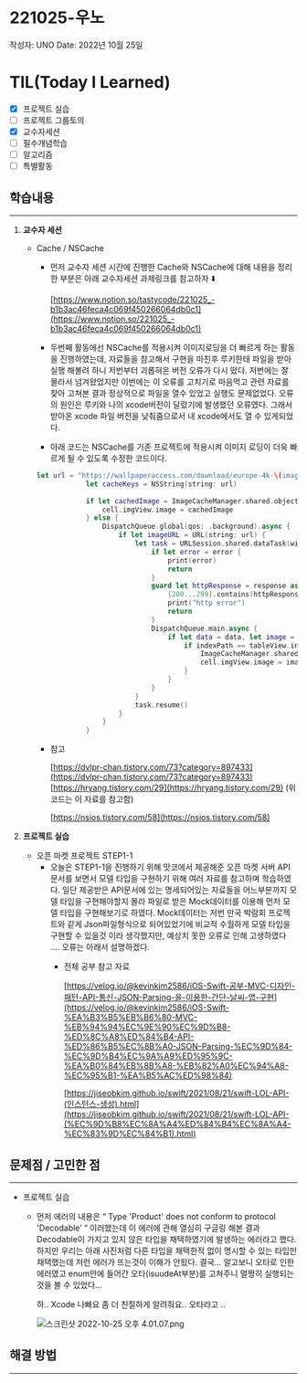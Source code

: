 # 221025-우노

작성자: UNO
Date: 2022년 10월 25일

# TIL(Today I Learned)

- [x]  프로젝트 실습
- [ ]  프로젝트 그룹토의
- [x]  교수자세션
- [ ]  필수개념학습
- [ ]  알고리즘
- [ ]  특별활동

## 학습내용

---

1. **교수자 세션**
    - Cache / NSCache
        - 먼저 교수자 세션 시간에 진행한 Cache와 NSCache에 대해 내용을 정리한 부분은 아래 교수자세션 과제링크를 참고하자 ⬇️
            
            [https://www.notion.so/tastycode/221025_-b1b3ac46feca4c069f450266064db0c1](https://www.notion.so/221025_-b1b3ac46feca4c069f450266064db0c1)
            
        - 두번째 활동에선 NSCache를 적용시켜 이미지로딩을 더 빠르게 하는 활동을 진행하였는데, 자료들을 참고해서 구현을 마친후 루키한태 파일을 받아 실행 해볼려 하니 저번부터 괴롭혀온 버전 오류가 다시 떴다. 저번에는 잘 몰라서 넘겨왔었지만 이번에는 이 오류를 고치기로 마음먹고 관련 자료를 찾아 고쳐본 결과 정상적으로 파일을 열수 있었고 실행도 문제없었다. 오류의 원인은 루키와 나의 xcode버전이 달랐기에 발생했던 오류였다. 그래서 받아온 xcode 파일 버전을 낮춰줌으로서 내 xcode에서도 열 수 있게되었다.
        - 아래 코드는 NSCache를 기존 프로젝트에 적용시켜 이미지 로딩이 더욱 빠르게 될 수 있도록 수정한 코드이다.
        
        ```swift
        let url = "https://wallpaperaccess.com/download/europe-4k-\(imageId[indexPath.row])"
                    let cacheKeys = NSString(string: url)
                    
                    if let cachedImage = ImageCacheManager.shared.object(forKey: cacheKeys) {
                        cell.imgView.image = cachedImage
                    } else {
                        DispatchQueue.global(qos: .background).async {
                            if let imageURL = URL(string: url) {
                                let task = URLSession.shared.dataTask(with: imageURL) { data, response, error in
                                    if let error = error {
                                        print(error)
                                        return
                                    }
                                    guard let httpResponse = response as? HTTPURLResponse,
                                        (200...299).contains(httpResponse.statusCode) else {
                                        print("http error")
                                        return
                                    }
                                    DispatchQueue.main.async {
                                        if let data = data, let image = UIImage(data: data) {
                                            if indexPath == tableView.indexPath(for: cell) {
                                                ImageCacheManager.shared.setObject(image, forKey: cacheKeys)
                                                cell.imgView.image = image
                                            }
                                        }
                                    }
                                }
                                task.resume()
                            }
                        }
                    }
        ```
        
        - 참고
            
             [https://dvlpr-chan.tistory.com/73?category=897433](https://dvlpr-chan.tistory.com/73?category=897433)
            [https://hryang.tistory.com/29](https://hryang.tistory.com/29) (위 코드는 이 자료를 참고함)
            
            [https://nsios.tistory.com/58](https://nsios.tistory.com/58)
            
        
2. **프로젝트 실습**
    - 오픈 마켓 프로젝트 STEP1-1
        - 오늘은 STEP1-1을 진행하기 위해 맛코에서 제공해준 오픈 마켓 서버 API 문서를 보면서 모델 타입을 구현하기 위해 여러 자료를 참고하며 학습하였다. 일단 제공받은 API문서에 있는 명세되어있는 자료들을 어느부분까지 모델 타입을 구현해야할지 몰라 파일로 받은 Mock데이터를 이용해 먼저 모델 타입을 구현해보기로 하였다. Mock데이터는 저번 만국 박람회 프로젝트와 같게 Json파일형식으로 되어있었기에 비교적 수월하게 모델 타입을 구현할 수 있을것 이라 생각했지만, 예상치 못한 오류로 인해 고생하였다 …. 오류는 아래서 설명하겠다.
            - 전체 공부 참고 자료
                
                [https://velog.io/@kevinkim2586/iOS-Swift-공부-MVC-디자인-패턴-API-통신-JSON-Parsing-을-이용한-간단-날씨-앱-구현](https://velog.io/@kevinkim2586/iOS-Swift-%EA%B3%B5%EB%B6%80-MVC-%EB%94%94%EC%9E%90%EC%9D%B8-%ED%8C%A8%ED%84%B4-API-%ED%86%B5%EC%8B%A0-JSON-Parsing-%EC%9D%84-%EC%9D%B4%EC%9A%A9%ED%95%9C-%EA%B0%84%EB%8B%A8-%EB%82%A0%EC%94%A8-%EC%95%B1-%EA%B5%AC%ED%98%84)
                
                [https://jiseobkim.github.io/swift/2021/08/21/swift-LOL-API-(인스턴스-생성).html](https://jiseobkim.github.io/swift/2021/08/21/swift-LOL-API-(%EC%9D%B8%EC%8A%A4%ED%84%B4%EC%8A%A4-%EC%83%9D%EC%84%B1).html)
                

## 문제점 / 고민한 점

---

- 프로젝트 실습
    - 먼저 에러의 내용은 “ Type 'Product' does not conform to protocol 'Decodable’ “ 이러했는데 이 에러에 관해 열심히 구글링 해본 결과 Decodable이 가지고 있지 않은 타입을 채택하였기에 발생하는 에러라고 했다. 하지만 우리는 아래 사진처럼 다른 타입을 채택한적 없이 명시할 수 있는 타입만 채택했는데 저런 에러가 뜨는것이 이해가 안됬다. 결국… 알고보니 오타로 인한 에러였고 enum안에 들어간 오타(isuudeAt부분)를 고쳐주니 멀쩡히 실행되는것을 볼 수 있었다…
        
        하.. Xcode 나빠요 좀 더 친절하게 알려줘요.. 오타라고 ..
        
        ![스크린샷 2022-10-25 오후 4.01.07.png](221025-%E1%84%8B%E1%85%AE%E1%84%82%E1%85%A9%20831b7cf558e6490eb943fe3e2b9f28b0/%25E1%2584%2589%25E1%2585%25B3%25E1%2584%258F%25E1%2585%25B3%25E1%2584%2585%25E1%2585%25B5%25E1%2586%25AB%25E1%2584%2589%25E1%2585%25A3%25E1%2586%25BA_2022-10-25_%25E1%2584%258B%25E1%2585%25A9%25E1%2584%2592%25E1%2585%25AE_4.01.07.png)
        

## 해결 방법

---